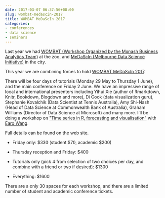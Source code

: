 ```yaml
---
date: 2017-03-07 06:37:56+00:00
slug: wombat-medascin-2017
title: WOMBAT MeDaScIn 2017
categories:
- conferences
- data science
- seminars
---
```


Last year we had [WOMBAT (Workshop Organized by the Monash Business Analytics Team)](/hyndsight/wombat2016/) at the zoo, and [MeDaScIn (Melbourne Data Science Initiative)](/hyndsight/medascin2016/) in the city.

This year we are combining forces to hold [WOMBAT MeDaScIn 2017](https://www.meetup.com/en-AU/Data-Science-Melbourne/events/235815094/).

There will be four days of tutorials (Monday 29 May to Thursday 1 June), and the main conference on Friday 2 June. We have an impressive range of local and international presenters including Yihui Xie (author of Rmarkdown, Knitr, Bookdown, Blogdown and more), Di Cook (data visualization guru), Stephanie Kovalchik (Data Scientist at Tennis Australia), Amy Shi-Nash (Head of Data Science at Commonwealth Bank of Australia), Graham Williams (Director of Data Science at Microsoft) and many more. I'll be doing a workshop on ["Time series in R, forecasting and visualisation"](https://robjhyndman.com/seminars/forecasting-medascin/) with [Earo Wang](http://earo.me/).

Full details can be found on the web site.

  * Friday only: $330 (student $70, academic $200)

  * Thursday reception and Friday: $400

  * Tutorials only (pick 4 from selection of two choices per day, and combine with a friend or two if desired): $1300

  * Everything: $1600

There are a only 30 spaces for each workshop, and there are a limited number of student and academic conference tickets.
